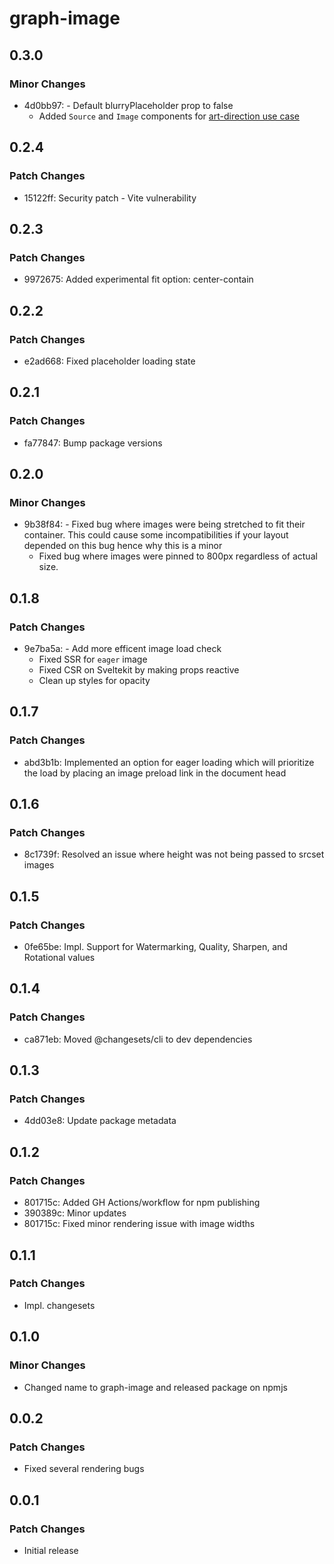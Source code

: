 # graph-image

## 0.3.0

### Minor Changes

- 4d0bb97: - Default blurryPlaceholder prop to false
  - Added `Source` and `Image` components for [art-direction use case](https://web.dev/articles/codelab-art-direction)

## 0.2.4

### Patch Changes

- 15122ff: Security patch - Vite vulnerability

## 0.2.3

### Patch Changes

- 9972675: Added experimental fit option: center-contain

## 0.2.2

### Patch Changes

- e2ad668: Fixed placeholder loading state

## 0.2.1

### Patch Changes

- fa77847: Bump package versions

## 0.2.0

### Minor Changes

- 9b38f84: - Fixed bug where images were being stretched to fit their container. This could cause some incompatibilities if your layout depended on this bug hence why this is a minor
  - Fixed bug where images were pinned to 800px regardless of actual size.

## 0.1.8

### Patch Changes

- 9e7ba5a: - Add more efficent image load check
  - Fixed SSR for `eager` image
  - Fixed CSR on Sveltekit by making props reactive
  - Clean up styles for opacity

## 0.1.7

### Patch Changes

- abd3b1b: Implemented an option for eager loading which will prioritize the load by placing an image preload link in the document head

## 0.1.6

### Patch Changes

- 8c1739f: Resolved an issue where height was not being passed to srcset images

## 0.1.5

### Patch Changes

- 0fe65be: Impl. Support for Watermarking, Quality, Sharpen, and Rotational values

## 0.1.4

### Patch Changes

- ca871eb: Moved @changesets/cli to dev dependencies

## 0.1.3

### Patch Changes

- 4dd03e8: Update package metadata

## 0.1.2

### Patch Changes

- 801715c: Added GH Actions/workflow for npm publishing
- 390389c: Minor updates
- 801715c: Fixed minor rendering issue with image widths

## 0.1.1

### Patch Changes

- Impl. changesets

## 0.1.0

### Minor Changes

- Changed name to graph-image and released package on npmjs

## 0.0.2

### Patch Changes

- Fixed several rendering bugs

## 0.0.1

### Patch Changes

- Initial release
